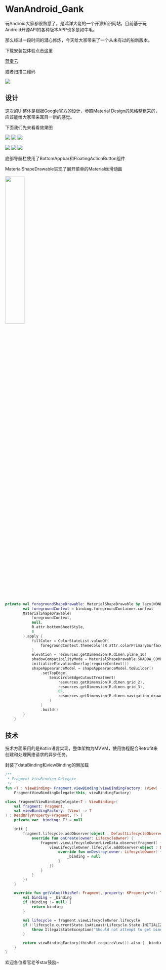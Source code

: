 # WanAndroid_Gank

玩Android大家都很熟悉了，是鸿洋大佬的一个开源知识网站，目前基于玩Android开源API的各种版本APP也多是如牛毛。

那么经过一段时间的潜心修炼，今天给大家带来了一个从未有过的船新版本。

下载安装包体验点击这里

[蓝奏云](https://ww.lanzous.com/id2bz8j)

或者扫描二维码

![](https://upload-images.jianshu.io/upload_images/15143432-53416d6b5ff2b25e.png?imageMogr2/auto-orient/strip%7CimageView2/2/w/1240)

## 设计

这次的UI整体是根据Google官方的设计，参照Material Design的风格整粗来的，应该能给大家带来耳目一新的感觉。

下面我们先来看看效果图

![](https://upload-images.jianshu.io/upload_images/15143432-c88fb00f261b68b2.jpg?imageMogr2/auto-orient/strip%7CimageView2/2/w/260)  ![](https://upload-images.jianshu.io/upload_images/15143432-eb95e2a2fe839d3a.jpg?imageMogr2/auto-orient/strip%7CimageView2/2/w/260)  ![](https://upload-images.jianshu.io/upload_images/15143432-be2adaa59b95c972.jpg?imageMogr2/auto-orient/strip%7CimageView2/2/w/260)

![](https://upload-images.jianshu.io/upload_images/15143432-985ec5bfcc9d01fd.jpg?imageMogr2/auto-orient/strip%7CimageView2/2/w/260)  ![](https://upload-images.jianshu.io/upload_images/15143432-b72e69cc373317c6.jpg?imageMogr2/auto-orient/strip%7CimageView2/2/w/260)  ![](https://upload-images.jianshu.io/upload_images/15143432-838bbb7a15030489.jpg?imageMogr2/auto-orient/strip%7CimageView2/2/w/260)

底部导航栏使用了BottomAppbar和FloatingActionButton组件

MaterialShapeDrawable实现了展开菜单的Material丝滑动画

<img src="https://upload-images.jianshu.io/upload_images/15143432-43b256804130d85c.gif?imageMogr2/auto-orient/strip" width="35%" />

```kotlin
private val foregroundShapeDrawable: MaterialShapeDrawable by lazy(NONE) {
        val foregroundContext = binding.foregroundContainer.context
        MaterialShapeDrawable(
            foregroundContext,
            null,
            R.attr.bottomSheetStyle,
            0
        ).apply {
            fillColor = ColorStateList.valueOf(
                foregroundContext.themeColor(R.attr.colorPrimarySurface)
            )
            elevation = resources.getDimension(R.dimen.plane_16)
            shadowCompatibilityMode = MaterialShapeDrawable.SHADOW_COMPAT_MODE_NEVER
            initializeElevationOverlay(requireContext())
            shapeAppearanceModel = shapeAppearanceModel.toBuilder()
                .setTopEdge(    
                    SemiCircleEdgeCutoutTreatment(
                        resources.getDimension(R.dimen.grid_2),
                        resources.getDimension(R.dimen.grid_3),
                        0F,
                        resources.getDimension(R.dimen.navigation_drawer_profile_image_size_padded)
                    )
                )
                .build()
        }
    }
```



## 技术

技术方面采用的是Kotlin语言实现，整体架构为MVVM，使用协程配合Retrofit来创建和处理网络请求的异步任务。

封装了dataBinding和viewBinding的懒加载

```kotlin
/**
 * Fragment ViewBinding Delegate
 */
fun <T : ViewBinding> Fragment.viewBinding(viewBindingFactory: (View) -> T) =
    FragmentViewBindingDelegate(this, viewBindingFactory)

class FragmentViewBindingDelegate<T : ViewBinding>(
    val fragment: Fragment,
    val viewBindingFactory: (View) -> T
) : ReadOnlyProperty<Fragment, T> {
    private var _binding: T? = null

    init {
        fragment.lifecycle.addObserver(object : DefaultLifecycleObserver {
            override fun onCreate(owner: LifecycleOwner) {
                fragment.viewLifecycleOwnerLiveData.observe(fragment) { viewLifecycleOwner ->
                    viewLifecycleOwner.lifecycle.addObserver(object : DefaultLifecycleObserver {
                        override fun onDestroy(owner: LifecycleOwner) {
                            _binding = null
                        }
                    })
                }
            }
        })
    }

    override fun getValue(thisRef: Fragment, property: KProperty<*>): T {
        val binding = _binding
        if (binding != null) {
            return binding
        }

        val lifecycle = fragment.viewLifecycleOwner.lifecycle
        if (!lifecycle.currentState.isAtLeast(Lifecycle.State.INITIALIZED)) {
            throw IllegalStateException("Should not attempt to get bindings when Fragment views are destroyed.")
        }

        return viewBindingFactory(thisRef.requireView()).also { _binding = it }
    }
}
```

欢迎各位看官老爷star鼓励~
